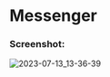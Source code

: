 # Messenger
### Screenshot:
![2023-07-13_13-36-39](https://github.com/Faina5/Messenger/assets/124639772/a9ca7186-4054-4de3-a2f9-b88aee4b0369)
